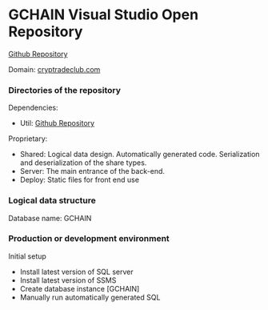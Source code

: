 # GCHAIN Visual Studio Open Repository

[Github Repository](https://github.com/GCHAIN2024/GChainVsOpen)

Domain: [cryptradeclub.com](https://gcha.in)

### Directories of the repository

Dependencies:
- Util: [Github Repository](https://github.com/lchenmay/Common/tree/main/Util)

Proprietary:
- Shared: Logical data design. Automatically generated code. Serialization and deserialization of the share types.
- Server: The main entrance of the back-end.
- Deploy: Static files for front end use

### Logical data structure

Database name: GCHAIN

### Production or development environment

Initial setup
- Install latest version of SQL server
- Install latest version of SSMS
- Create database instance [GCHAIN]
- Manually run automatically generated SQL


